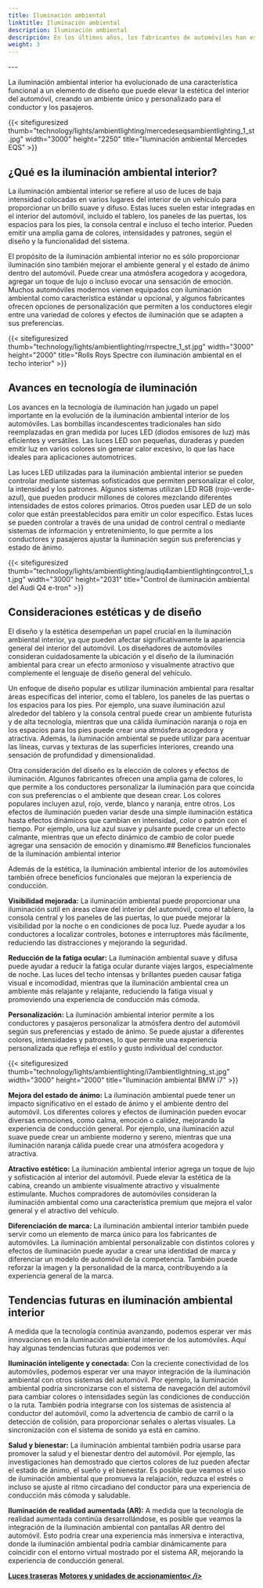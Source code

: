 ```yaml
---
title: Iluminación ambiental
linktitle: Iluminación ambiental
description: Iluminación ambiental
descripción: En los últimos años, los fabricantes de automóviles han estado explorando nuevas formas de mejorar la experiencia en el automóvil, yendo más allá del rendimiento y la comodidad. Una de esas innovaciones que ha ganado popularidad es la iluminación ambiental interior, que utiliza luces ubicadas estratégicamente para crear una atmósfera visualmente atractiva y relajante dentro del vehículo.
weight: 3
---
```

<!-- markdownlint-disable MD033 -->---

La iluminación ambiental interior ha evolucionado de una característica funcional a un elemento de diseño que puede elevar la estética del interior del automóvil, creando un ambiente único y personalizado para el conductor y los pasajeros.

{{< sitefiguresized thumb="technology/lights/ambientlighting/mercedeseqsambientlighting_1_st.jpg" width="3000" height="2250" title="Iluminación ambiental Mercedes EQS" >}}

## ¿Qué es la iluminación ambiental interior?

La iluminación ambiental interior se refiere al uso de luces de baja intensidad colocadas en varios lugares del interior de un vehículo para proporcionar un brillo suave y difuso. Estas luces suelen estar integradas en el interior del automóvil, incluido el tablero, los paneles de las puertas, los espacios para los pies, la consola central e incluso el techo interior. Pueden emitir una amplia gama de colores, intensidades y patrones, según el diseño y la funcionalidad del sistema.

El propósito de la iluminación ambiental interior no es sólo proporcionar iluminación sino también mejorar el ambiente general y el estado de ánimo dentro del automóvil. Puede crear una atmósfera acogedora y acogedora, agregar un toque de lujo o incluso evocar una sensación de emoción. Muchos automóviles modernos vienen equipados con iluminación ambiental como característica estándar u opcional, y algunos fabricantes ofrecen opciones de personalización que permiten a los conductores elegir entre una variedad de colores y efectos de iluminación que se adapten a sus preferencias.

{{< sitefiguresized thumb="technology/lights/ambientlighting/rrspectre_1_st.jpg" width="3000" height="2000" title="Rolls Roys Spectre con iluminación ambiental en el techo interior" >}}

## Avances en tecnología de iluminación

Los avances en la tecnología de iluminación han jugado un papel importante en la evolución de la iluminación ambiental interior de los automóviles. Las bombillas incandescentes tradicionales han sido reemplazadas en gran medida por luces LED (diodos emisores de luz) más eficientes y versátiles. Las luces LED son pequeñas, duraderas y pueden emitir luz en varios colores sin generar calor excesivo, lo que las hace ideales para aplicaciones automotrices.

Las luces LED utilizadas para la iluminación ambiental interior se pueden controlar mediante sistemas sofisticados que permiten personalizar el color, la intensidad y los patrones. Algunos sistemas utilizan LED RGB (rojo-verde-azul), que pueden producir millones de colores mezclando diferentes intensidades de estos colores primarios. Otros pueden usar LED de un solo color que están preestablecidos para emitir un color específico. Estas luces se pueden controlar a través de una unidad de control central o mediante sistemas de información y entretenimiento, lo que permite a los conductores y pasajeros ajustar la iluminación según sus preferencias y estado de ánimo.

{{< sitefiguresized thumb="technology/lights/ambientlighting/audiq4ambientlightingcontrol_1_st.jpg" width="3000" height="2031" title="Control de iluminación ambiental del Audi Q4 e-tron" >}}

## Consideraciones estéticas y de diseño

El diseño y la estética desempeñan un papel crucial en la iluminación ambiental interior, ya que pueden afectar significativamente la apariencia general del interior del automóvil. Los diseñadores de automóviles consideran cuidadosamente la ubicación y el diseño de la iluminación ambiental para crear un efecto armonioso y visualmente atractivo que complemente el lenguaje de diseño general del vehículo.

Un enfoque de diseño popular es utilizar iluminación ambiental para resaltar áreas específicas del interior, como el tablero, los paneles de las puertas o los espacios para los pies. Por ejemplo, una suave iluminación azul alrededor del tablero y la consola central puede crear un ambiente futurista y de alta tecnología, mientras que una cálida iluminación naranja o roja en los espacios para los pies puede crear una atmósfera acogedora y atractiva. Además, la iluminación ambiental se puede utilizar para acentuar las líneas, curvas y texturas de las superficies interiores, creando una sensación de profundidad y dimensionalidad.

Otra consideración del diseño es la elección de colores y efectos de iluminación. Algunos fabricantes ofrecen una amplia gama de colores, lo que permite a los conductores personalizar la iluminación para que coincida con sus preferencias o el ambiente que desean crear. Los colores populares incluyen azul, rojo, verde, blanco y naranja, entre otros. Los efectos de iluminación pueden variar desde una simple iluminación estática hasta efectos dinámicos que cambian en intensidad, color o patrón con el tiempo. Por ejemplo, una luz azul suave y pulsante puede crear un efecto calmante, mientras que un efecto dinámico de cambio de color puede agregar una sensación de emoción y dinamismo.## Beneficios funcionales de la iluminación ambiental interior

Además de la estética, la iluminación ambiental interior de los automóviles también ofrece beneficios funcionales que mejoran la experiencia de conducción.

**Visibilidad mejorada:** La iluminación ambiental puede proporcionar una iluminación sutil en áreas clave del interior del automóvil, como el tablero, la consola central y los paneles de las puertas, lo que puede mejorar la visibilidad por la noche o en condiciones de poca luz. Puede ayudar a los conductores a localizar controles, botones e interruptores más fácilmente, reduciendo las distracciones y mejorando la seguridad.

**Reducción de la fatiga ocular:** La iluminación ambiental suave y difusa puede ayudar a reducir la fatiga ocular durante viajes largos, especialmente de noche. Las luces del techo intensas y brillantes pueden causar fatiga visual e incomodidad, mientras que la iluminación ambiental crea un ambiente más relajante y relajante, reduciendo la fatiga visual y promoviendo una experiencia de conducción más cómoda.

**Personalización:** La iluminación ambiental interior permite a los conductores y pasajeros personalizar la atmósfera dentro del automóvil según sus preferencias y estado de ánimo. Se puede ajustar a diferentes colores, intensidades y patrones, lo que permite una experiencia personalizada que refleja el estilo y gusto individual del conductor.

{{< sitefiguresized thumb="technology/lights/ambientlighting/i7ambientlightning_st.jpg" width="3000" height="2000" title="Iluminación ambiental BMW i7" >}}

**Mejora del estado de ánimo:** La iluminación ambiental puede tener un impacto significativo en el estado de ánimo y el ambiente dentro del automóvil. Los diferentes colores y efectos de iluminación pueden evocar diversas emociones, como calma, emoción o calidez, mejorando la experiencia de conducción general. Por ejemplo, una iluminación azul suave puede crear un ambiente moderno y sereno, mientras que una iluminación naranja cálida puede crear una atmósfera acogedora y atractiva.

**Atractivo estético:** La iluminación ambiental interior agrega un toque de lujo y sofisticación al interior del automóvil. Puede elevar la estética de la cabina, creando un ambiente visualmente atractivo y visualmente estimulante. Muchos compradores de automóviles consideran la iluminación ambiental como una característica premium que mejora el valor general y el atractivo del vehículo.

**Diferenciación de marca:** La iluminación ambiental interior también puede servir como un elemento de marca único para los fabricantes de automóviles. La iluminación ambiental personalizable con distintos colores y efectos de iluminación puede ayudar a crear una identidad de marca y diferenciar un modelo de automóvil de la competencia. También puede reforzar la imagen y la personalidad de la marca, contribuyendo a la experiencia general de la marca.

## Tendencias futuras en iluminación ambiental interior

A medida que la tecnología continúa avanzando, podemos esperar ver más innovaciones en la iluminación ambiental interior de los automóviles. Aquí hay algunas tendencias futuras que podemos ver:

**Iluminación inteligente y conectada:** Con la creciente conectividad de los automóviles, podemos esperar ver una mayor integración de la iluminación ambiental con otros sistemas del automóvil. Por ejemplo, la iluminación ambiental podría sincronizarse con el sistema de navegación del automóvil para cambiar colores o intensidades según las condiciones de conducción o la ruta. También podría integrarse con los sistemas de asistencia al conductor del automóvil, como la advertencia de cambio de carril o la detección de colisión, para proporcionar señales o alertas visuales. La sincronización con el sistema de sonido ya está en camino.

**Salud y bienestar:** La iluminación ambiental también podría usarse para promover la salud y el bienestar dentro del automóvil. Por ejemplo, las investigaciones han demostrado que ciertos colores de luz pueden afectar el estado de ánimo, el sueño y el bienestar. Es posible que veamos el uso de iluminación ambiental que promueva la relajación, reduzca el estrés o incluso se ajuste al ritmo circadiano del conductor para una experiencia de conducción más cómoda y saludable.

**Iluminación de realidad aumentada (AR):** A medida que la tecnología de realidad aumentada continúa desarrollándose, es posible que veamos la integración de la iluminación ambiental con pantallas AR dentro del automóvil. Esto podría crear una experiencia más inmersiva e interactiva, donde la iluminación ambiental podría cambiar dinámicamente para coincidir con el entorno virtual mostrado por el sistema AR, mejorando la experiencia de conducción general.


<div class="mt-3 mb-3">
     <a href="../rearlights/" class="text-decoration-none text-black"><strong><i class="bi-arrow-left"></i>Luces traseras</strong></a>
     <a href="../../motors/" class="text-decoration-none text-black float-end"><strong>Motores y unidades de accionamiento<i class="bi-arrow-right">< /i></strong></a>
</div>